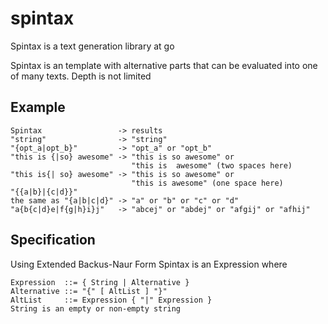 # spintax
Spintax is a text generation library at go

Spintax is an template with alternative parts that can be evaluated into one of many texts.
Depth is not limited

## Example

```
Spintax                 -> results
"string"                -> "string"
"{opt_a|opt_b}"         -> "opt_a" or "opt_b"
"this is {|so} awesome" -> "this is so awesome" or
                           "this is  awesome" (two spaces here)
"this is{| so} awesome" -> "this is so awesome" or
                           "this is awesome" (one space here)
"{{a|b}|{c|d}}"
the same as "{a|b|c|d}" -> "a" or "b" or "c" or "d"
"a{b{c|d}e|f{g|h}i}j"   -> "abcej" or "abdej" or "afgij" or "afhij"
```

## Specification

Using Extended Backus-Naur Form Spintax is an Expression where
```
Expression  ::= { String | Alternative }
Alternative ::= "{" [ AltList ] "}"
AltList     ::= Expression { "|" Expression }
String is an empty or non-empty string
```
